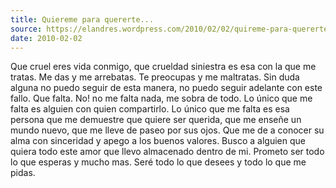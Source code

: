 ```yaml
---
title: Quiereme para quererte...
source: https://elandres.wordpress.com/2010/02/02/quireme-para-quererte/
date: 2010-02-02
---
```


Que cruel eres vida conmigo, que crueldad siniestra es esa con la que me tratas. Me das y me arrebatas. Te preocupas y me maltratas. Sin duda alguna no puedo seguir de esta manera, no puedo seguir adelante con este fallo. Que falta. No! no me falta nada, me sobra de todo. Lo único que me falta es alguien con quien compartirlo. Lo único que me falta es esa persona que me demuestre que quiere ser querida, que me enseñe un mundo nuevo, que me lleve de paseo por sus ojos. Que me de a conocer su alma con sinceridad y apego a los buenos valores. Busco a alguien que quiera todo este amor que llevo almacenado dentro de mi. Prometo ser todo lo que esperas y mucho mas. Seré todo lo que desees y todo lo que me pidas.
